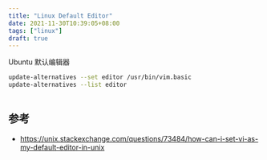 ```yaml
---
title: "Linux Default Editor"
date: 2021-11-30T10:39:05+08:00
tags: ["linux"]
draft: true
---
```


Ubuntu 默认编辑器

```bash
update-alternatives --set editor /usr/bin/vim.basic
update-alternatives --list editor
```

```bash
```

## 参考

- https://unix.stackexchange.com/questions/73484/how-can-i-set-vi-as-my-default-editor-in-unix
